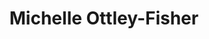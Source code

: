 ---
title: Michelle Ottley-Fisher
redirect_from:
  - /people/Michelle Ottley
  - /people/Michelle Ottley Fisher
layout: people
image: 
image_credit: 
image_alt: 
image_caption: 
details:
  Website:
  Facebook:
  Twitter:
  Instagram: 
  LinkedIn: Michelle Ottley-Fisher | michelle-ottley-fisher-19ab9632
  IBDB: 
  IMDb: 
---